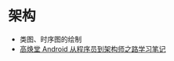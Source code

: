# 架构

* 类图、时序图的绘制
* [高焕堂 Android 从程序员到架构师之路学习笔记](https://github.com/ZhangMiao147/android_learning_notes/tree/master/技术栈/架构/高焕堂架构视频学习记录)


